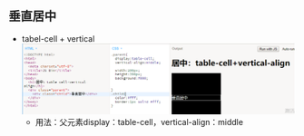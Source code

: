 ## 垂直居中

* tabel-cell + vertical![](/assets/table-call_vertical.png)
  * 用法：父元素display：table-cell，vertical-align：middle




